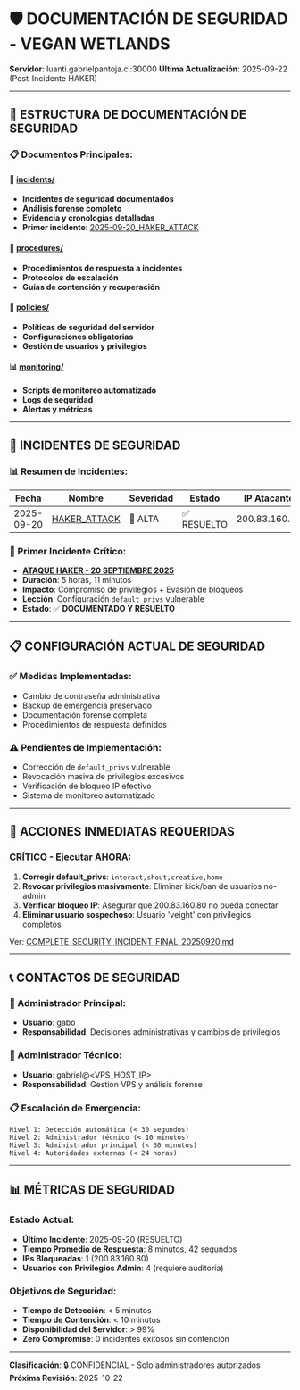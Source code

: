 # 🛡️ DOCUMENTACIÓN DE SEGURIDAD - VEGAN WETLANDS

**Servidor**: luanti.gabrielpantoja.cl:30000
**Última Actualización**: 2025-09-22 (Post-Incidente HAKER)

---

## 📁 ESTRUCTURA DE DOCUMENTACIÓN DE SEGURIDAD

### **📋 Documentos Principales**:

#### **🚨 [incidents/](./incidents/)**
- **Incidentes de seguridad documentados**
- **Análisis forense completo**
- **Evidencia y cronologías detalladas**
- **Primer incidente**: [2025-09-20_HAKER_ATTACK](./incidents/2025-09-20_HAKER_ATTACK/)

#### **📖 [procedures/](./procedures/)**
- **Procedimientos de respuesta a incidentes**
- **Protocolos de escalación**
- **Guías de contención y recuperación**

#### **📜 [policies/](./policies/)**
- **Políticas de seguridad del servidor**
- **Configuraciones obligatorias**
- **Gestión de usuarios y privilegios**

#### **📊 [monitoring/](./monitoring/)**
- **Scripts de monitoreo automatizado**
- **Logs de seguridad**
- **Alertas y métricas**

---

## 🚨 INCIDENTES DE SEGURIDAD

### **📊 Resumen de Incidentes**:

| Fecha | Nombre | Severidad | Estado | IP Atacante |
|-------|--------|-----------|--------|-------------|
| 2025-09-20 | [HAKER_ATTACK](./incidents/2025-09-20_HAKER_ATTACK/) | 🔴 ALTA | ✅ RESUELTO | 200.83.160.80 |

### **🎯 Primer Incidente Crítico**:
- **[ATAQUE HAKER - 20 SEPTIEMBRE 2025](./incidents/2025-09-20_HAKER_ATTACK/)**
- **Duración**: 5 horas, 11 minutos
- **Impacto**: Compromiso de privilegios + Evasión de bloqueos
- **Lección**: Configuración `default_privs` vulnerable
- **Estado**: ✅ **DOCUMENTADO Y RESUELTO**

---

## 📋 CONFIGURACIÓN ACTUAL DE SEGURIDAD

### **✅ Medidas Implementadas**:
- Cambio de contraseña administrativa
- Backup de emergencia preservado
- Documentación forense completa
- Procedimientos de respuesta definidos

### **⚠️ Pendientes de Implementación**:
- Corrección de `default_privs` vulnerable
- Revocación masiva de privilegios excesivos
- Verificación de bloqueo IP efectivo
- Sistema de monitoreo automatizado

---

## 🔴 ACCIONES INMEDIATAS REQUERIDAS

### **CRÍTICO - Ejecutar AHORA**:
1. **Corregir default_privs**: `interact,shout,creative,home`
2. **Revocar privilegios masivamente**: Eliminar kick/ban de usuarios no-admin
3. **Verificar bloqueo IP**: Asegurar que 200.83.160.80 no pueda conectar
4. **Eliminar usuario sospechoso**: Usuario 'veight' con privilegios completos

Ver: [COMPLETE_SECURITY_INCIDENT_FINAL_20250920.md](./incidents/2025-09-20_HAKER_ATTACK/COMPLETE_SECURITY_INCIDENT_FINAL_20250920.md)

---

## 📞 CONTACTOS DE SEGURIDAD

### **👑 Administrador Principal**:
- **Usuario**: gabo
- **Responsabilidad**: Decisiones administrativas y cambios de privilegios

### **🔧 Administrador Técnico**:
- **Usuario**: gabriel@<VPS_HOST_IP>
- **Responsabilidad**: Gestión VPS y análisis forense

### **📋 Escalación de Emergencia**:
```
Nivel 1: Detección automática (< 30 segundos)
Nivel 2: Administrador técnico (< 10 minutos)
Nivel 3: Administrador principal (< 30 minutos)
Nivel 4: Autoridades externas (< 24 horas)
```

---

## 📊 MÉTRICAS DE SEGURIDAD

### **Estado Actual**:
- **Último Incidente**: 2025-09-20 (RESUELTO)
- **Tiempo Promedio de Respuesta**: 8 minutos, 42 segundos
- **IPs Bloqueadas**: 1 (200.83.160.80)
- **Usuarios con Privilegios Admin**: 4 (requiere auditoría)

### **Objetivos de Seguridad**:
- **Tiempo de Detección**: < 5 minutos
- **Tiempo de Contención**: < 10 minutos
- **Disponibilidad del Servidor**: > 99%
- **Zero Compromise**: 0 incidentes exitosos sin contención

---

**Clasificación**: 🔒 CONFIDENCIAL - Solo administradores autorizados
**Próxima Revisión**: 2025-10-22
